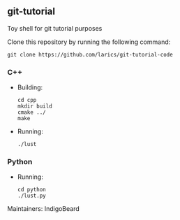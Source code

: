 ## git-tutorial
Toy shell for git tutorial purposes

Clone this repository by running the following command:

    git clone https://github.com/larics/git-tutorial-code

### C++
* Building:

      cd cpp
      mkdir build
      cmake ../
      make

* Running:

      ./lust

### Python

* Running:

      cd python
      ./lust.py

Maintainers:
      IndigoBeard
